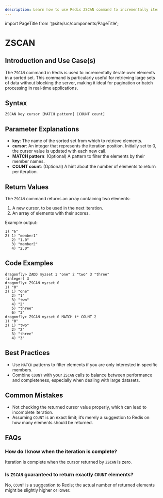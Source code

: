 ```yaml
---
description: Learn how to use Redis ZSCAN command to incrementally iterate sorted sets elements and associated scores.
---
```


import PageTitle from '@site/src/components/PageTitle';

# ZSCAN

<PageTitle title="Redis ZSCAN Explained (Better Than Official Docs)" />

## Introduction and Use Case(s)

The `ZSCAN` command in Redis is used to incrementally iterate over elements in a sorted set. This command is particularly useful for retrieving large sets of data without blocking the server, making it ideal for pagination or batch processing in real-time applications.

## Syntax

```plaintext
ZSCAN key cursor [MATCH pattern] [COUNT count]
```

## Parameter Explanations

- **key**: The name of the sorted set from which to retrieve elements.
- **cursor**: An integer that represents the iteration position. Initially set to 0, the cursor value is updated with each new call.
- **MATCH pattern**: (Optional) A pattern to filter the elements by their member names.
- **COUNT count**: (Optional) A hint about the number of elements to return per iteration.

## Return Values

The `ZSCAN` command returns an array containing two elements:

1. A new cursor, to be used in the next iteration.
2. An array of elements with their scores.

Example output:

```plaintext
1) "6"
2) 1) "member1"
   2) "1.0"
   3) "member2"
   4) "2.0"
```

## Code Examples

```cli
dragonfly> ZADD myzset 1 "one" 2 "two" 3 "three"
(integer) 3
dragonfly> ZSCAN myzset 0
1) "0"
2) 1) "one"
   2) "1"
   3) "two"
   4) "2"
   5) "three"
   6) "3"
dragonfly> ZSCAN myzset 0 MATCH t* COUNT 2
1) "0"
2) 1) "two"
   2) "2"
   3) "three"
   4) "3"
```

## Best Practices

- Use `MATCH` patterns to filter elements if you are only interested in specific members.
- Combine `COUNT` with your `ZSCAN` calls to balance between performance and completeness, especially when dealing with large datasets.

## Common Mistakes

- Not checking the returned cursor value properly, which can lead to incomplete iteration.
- Assuming `COUNT` is an exact limit; it’s merely a suggestion to Redis on how many elements should be returned.

## FAQs

### How do I know when the iteration is complete?

Iteration is complete when the cursor returned by `ZSCAN` is zero.

### Is `ZSCAN` guaranteed to return exactly `COUNT` elements?

No, `COUNT` is a suggestion to Redis; the actual number of returned elements might be slightly higher or lower.
